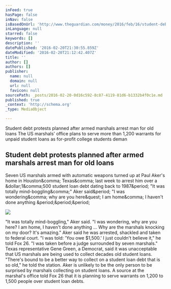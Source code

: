 ```yaml
---
inFeed: true
hasPage: false
inNav: false
isBasedOnUrl: 'http://www.theguardian.com/money/2016/feb/16/student-debt-protest-armed-marshals-arrest-man-loans'
inLanguage: null
starred: false
keywords: []
description: ''
datePublished: '2016-02-20T21:30:55.859Z'
dateModified: '2016-02-20T21:12:42.407Z'
title: ''
author: []
authors: []
publisher:
  name: null
  domain: null
  url: null
  favicon: null
sourcePath: _posts/2016-02-20-0d16c592-8c87-4119-81d6-b1332b4f0c1e.md
published: true
_context: 'http://schema.org'
_type: MediaObject

---
```

Student debt protests planned after armed marshals arrest man for old loans
The US marshals' office plans to serve more than 1,200 warrants for unpaid student loans as for-profit college students deman

<article style=""><h1>Student debt protests planned after armed marshals arrest man for old loans</h1><p>Seven US marshals armed with automatic weapons turned up at Paul Aker's home in Houston&amp;comma; Texas&amp;comma; last week to arrest him over a &amp;dollar;1&amp;comma;500 student loan debt dating back to 1987&amp;period; "It was totally mind-boggling&amp;comma;" Aker said&amp;period; "I was wondering&amp;comma; why are you here&amp;quest; I am home&amp;comma; I haven't done anything &amp;period;&amp;period;&amp;period;</p><img src="https://i.guim.co.uk/img/media/3fd9434c00e0b590ac102342afef65b8e4840f86/0_22_3500_2101/master/3500.jpg?w=1200&amp;q=85&amp;auto=format&amp;sharp=10&amp;s=cde2ba49ac1c05c1a32efae1523172d1" /></article>

"It was totally mind-boggling," Aker said. "I was wondering, why are you here? I am home, I haven't done anything ... Why are the marshals knocking on my door? It's amazing."
Aker said he was arrested, shackled and taken to federal court. "I was told: 'You owe $1,500.' I just couldn't believe it," he told Fox 26\. "I was taken before a judge surrounded by seven marshals."
Texas representative Gene Green, a Democrat, said it was unacceptable that US marshals are being used to collect decades old student loans. "There's bound to be a better way to collect on a student loan debt that is so old," he told the station.
Aker is unlikely to be the only person to be surprised by marshals collecting on student loans. A source at the marshal's office told Fox 26 that it is planning to serve warrants on 1,200 to 1,500 people over student loan debts.